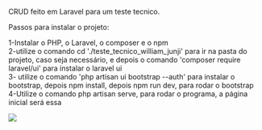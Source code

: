 CRUD feito em Laravel para um teste tecnico.

Passos para instalar o projeto: 

1-Instalar o PHP, o Laravel, o composer e o npm <br>
2-utilize o comando  cd './teste_tecnico_william_junji' para ir na pasta do projeto, caso seja necessário, e depois o comando 'composer require laravel/ui' para instalar o laravel ui <br>
3- utilize o comando 'php artisan ui bootstrap --auth' para instalar o bootstrap, depois npm install, depois npm run dev, para rodar o bootstrap <br>
4-Utilize o comando php artisan serve, para rodar o programa, a página inicial será essa <br>

<img src="[https://photos.fife.usercontent.google.com/pw/ABLVV861sRYzRp9tCBse7uuWfQg0xL2j9VY03cgE7J-3M3kfDRrs1g1v_5Z7UQ=w1837-h953-s-no-gm?authuser=0](https://photos.app.goo.gl/e97YgfLnd6Yv53NT6)https://photos.app.goo.gl/e97YgfLnd6Yv53NT6">
